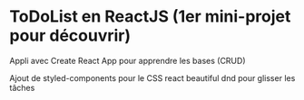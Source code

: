 # ToDoList en ReactJS (1er mini-projet pour découvrir)

Appli avec Create React App pour apprendre les bases (CRUD)

Ajout de styled-components pour le CSS react beautiful dnd pour glisser les tâches

